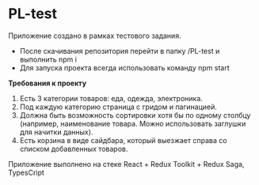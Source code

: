 # PL-test
Приложение создано в рамках тестового задания.
- После скачивания репозитория перейти в папку /PL-test и выполнить npm i
- Для запуска проекта всегда использовать команду npm start

**Требования к проекту**

1. Есть 3 категории товаров: еда, одежда, электроника.
2. Под каждую категорию страница с гридом и пагинацией.
3. Должна быть возможность сортировки хотя бы по одному столбцу (например, наименование товара. Можно использовать заглушки для начитки данных).
4. Есть корзина в виде сайдбара, который выезжает справа со списком добавленных товаров.

Приложение выполнено на стеке React + Redux Toolkit + Redux Saga, TypesCript
